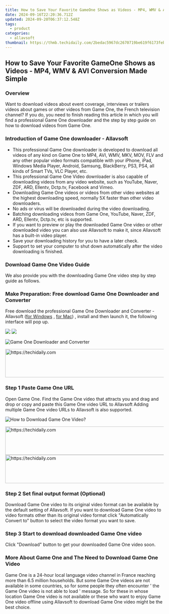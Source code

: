 ```yaml
---
title: How to Save Your Favorite GameOne Shows as Videos - MP4, WMV & AVI Conversion Made Simple
date: 2024-09-16T22:20:36.712Z
updated: 2024-09-20T06:37:12.548Z
tags:
  - product
categories:
  - allavsoft
thumbnail: https://thmb.techidaily.com/2bedac5967dc2670719be619f6173feb9adb0500628b631392642fa41c539d87.jpg
---
```


## How to Save Your Favorite GameOne Shows as Videos - MP4, WMV & AVI Conversion Made Simple

### Overview

Want to download videos about event coverage, interviews or trailers videos about games or other videos from Game One, the French television channel? If you do, you need to finish reading this article in which you will find a professional Game One downloader and the step by step guide on how to download videos from Game One.

### Introduction of Game One downloader - Allavsoft

* This professional Game One downloader is developed to download all videos of any kind on Game One to MP4, AVI, WMV, MKV, MOV, FLV and any other popular video formats compatible with your iPhone, iPad, Windows Media Player, Android, Samsung, BlackBerry, PS3, PS4, all kinds of Smart TVs, VLC Player, etc.
* This professional Game One Video downloader is also capable of downloading videos from any video website, such as YouTube, Naver, ZDF, ARD, Ellentv, Dctp.tv, Facebook and Vimeo.
* Downloading Game One videos or videos from other video websites at the highest downloading speed, normally 5X faster than other video downloaders.
* No ads or virus will be downloaded during the video downloading.
* Batching downloading videos from Game One, YouTube, Naver, ZDF, ARD, Ellentv, Dctp.tv, etc is supported.
* If you want to preview or play the downloaded Game One video or other downloaded video you can also use Allavsoft to make it, since Allavsoft has a built-in video player.
* Save your downloading history for you to have a later check.
* Support to set your computer to shut down automatically after the video downloading is finished.

### Download Game One Video Guide

We also provide you with the downloading Game One video step by step guide as follows.

### Make Preparation: Free download Game One Downloader and Converter

Free download the professional Game One Downloader and Converter - Allavsoft ([for Windows](https://tools.techidaily.com/allavsoft/products/) , [for Mac](https://tools.techidaily.com/allavsoft/products/)) , install and then launch it, the following interface will pop up.

[![](https://www.allavsoft.com/how-to/../images/how-to/free-download-win.jpg)](https://tools.techidaily.com/allavsoft/products/) [![](https://www.allavsoft.com/how-to/../images/how-to/free-download-mac.jpg)](https://tools.techidaily.com/allavsoft/products/)

![Game One Downloader and Converter](https://www.allavsoft.com/how-to/../images/allavsoft/screen-shot-600.jpg)

<!-- affiliate ads begin -->
<a href="https://aligracehair.sjv.io/c/5597632/1948881/19272" target="_top" id="1948881">
  <img src="//a.impactradius-go.com/display-ad/19272-1948881" border="0" alt="https://techidaily.com" width="728" height="90"/>
</a>
<img height="0" width="0" src="https://aligracehair.sjv.io/i/5597632/1948881/19272" style="position:absolute;visibility:hidden;" border="0" />
<!-- affiliate ads end -->

### Step 1 Paste Game One URL

Open Game One. Find the Game One video that attracts you and drag and drop or copy and paste this Game One video URL to Allavsoft Adding multiple Game One video URLs to Allavsoft is also supported.

![How to Download Game One Video?](https://www.allavsoft.com/how-to/../images/how-to/download-rtmp-video/download-rtmp-video.jpg)

<!-- affiliate ads begin -->
<a href="https://unicoeye.pxf.io/c/5597632/2134494/18498" target="_top" id="2134494">
  <img src="//a.impactradius-go.com/display-ad/18498-2134494" border="0" alt="https://techidaily.com" width="721" height="90"/>
</a>
<img height="0" width="0" src="https://unicoeye.pxf.io/i/5597632/2134494/18498" style="position:absolute;visibility:hidden;" border="0" />
<!-- affiliate ads end -->

<!-- affiliate ads begin -->
<a href="https://appsumo.8odi.net/c/5597632/2094480/7443" target="_top" id="2094480">
  <img src="//a.impactradius-go.com/display-ad/7443-2094480" border="0" alt="https://techidaily.com" width="728" height="90"/>
</a>
<img height="0" width="0" src="https://appsumo.8odi.net/i/5597632/2094480/7443" style="position:absolute;visibility:hidden;" border="0" />
<!-- affiliate ads end -->

### Step 2 Set final output format (Optional)

Download Game One video to its original video format can be available by the default setting of Allavsoft. If you want to download Game One video to video formats other than its original video format click "Automatically Convert to" button to select the video format you want to save.

### Step 3 Start to download downloaded Game One video

Click "Download" button to get your downloaded Game One video soon.

### More About Game One and The Need to Download Game One Video

Game One is a 24-hour local language video channel in France reaching more than 6.5 million households. But some Game One videos are not available in some countries, so for some people they often encounter ' the Game One video is not able to load ' message. So for these in whose location Game One video is not available or these who want to enjoy Game One video offline using Allavsoft to download Game One video might be the best choice.

<ins class="adsbygoogle"
     style="display:block"
     data-ad-format="autorelaxed"
     data-ad-client="ca-pub-7571918770474297"
     data-ad-slot="1223367746"></ins>

<ins class="adsbygoogle"
     style="display:block"
     data-ad-client="ca-pub-7571918770474297"
     data-ad-slot="8358498916"
     data-ad-format="auto"
     data-full-width-responsive="true"></ins>
